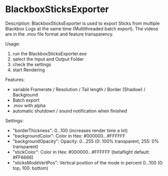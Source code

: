 # BlackboxSticksExporter
Description:
BlackboxSticksExporter is used to export Sticks from multiple Blackbox Logs at the same time (Multithreaded batch export). The videos are in the .mov file format and feature transparency.

Usage:
1. run the BlackboxSticksExporter.exe
2. select the Input and Output Folder
3. check the settings
4. start Rendering

Features:
- variable Framerate / Resolution / Tail length / Border (Shadow) / Background
- Batch export
- .mov with alpha
- automatic shutdown / sound notification when finished


Settings:
- "borderThickness": 0...100 (increases render time a lot)
- "backgroundColor": Color in Hex: #000000...#FFFFFF
- "backgroundOpacity": Opacity: 0...255 (0: 100% transparent, 255: 0% transparent)
- "stickColor": Color in Hex: #000000...#FFFFFF (betaflight default: #FF6666)
- "sticksModeVertPos": Vertical position of the mode in percent 0...100 (0: top, 100: bottom)

